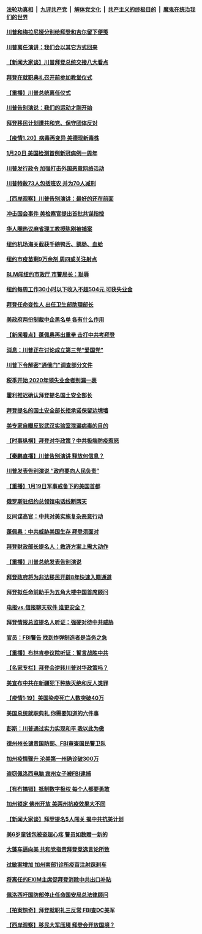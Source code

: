 

####  [法轮功真相](../../../../basic/blob/master/README.md?t=01210101) &nbsp;|&nbsp; [九评共产党](../../../../9ping.md/blob/master/README.md?t=01210101) &nbsp;|&nbsp; [解体党文化](../../../../jtdwh.md/blob/master/README.md?t=01210101)  &nbsp;|&nbsp; [共产主义的终极目的](../../../../gczydzjmd.md/blob/master/README.md?t=01210101) &nbsp;|&nbsp; [魔鬼在统治我们的世界](../../../../mgztzwmdsj.md/blob/master/README.md?t=01210101) 

#### [川普和梅拉尼娅分别给拜登和吉尔留下便笺](../pages/nsc412/n12700777.md?t=01210101) 

#### [川普离任演讲：我们会以其它方式回来](../pages/nsc412/n12700685.md?t=01210101) 

#### [【新闻大家谈】川普拜登总统交接八大看点](../pages/nsc412/n12700609.md?t=01210101) 

#### [拜登在就职典礼召开前参加教堂仪式](../pages/nsc412/n12700291.md?t=01210101) 

#### [【重播】川普总统离任仪式](../pages/nsc412/n12699391.md?t=01210101) 

#### [川普告别演说：我们的运动才刚开始](../pages/nsc412/n12700501.md?t=01210101) 

#### [拜登移民计划遭共和党、保守团体反对](../pages/nsc412/n12700196.md?t=01210101) 

#### [【疫情1.20】病毒再变异 美德现新毒株](../pages/nsc412/n12699996.md?t=01210101) 

#### [1月20日 美国检测首例新冠病例一周年](../pages/nsc412/n12700088.md?t=01210101) 

#### [川普发行政令 加强打击外国恶意网络活动](../pages/nsc412/n12699933.md?t=01210101) 

#### [川普特赦73人包括班农 并为70人减刑](../pages/nsc412/n12699915.md?t=01210101) 

#### [【西岸观察】川普告别演讲：最好的还在前面](../pages/nsc412/n12699567.md?t=01210101) 

#### [冲击国会事件 美检察官提出首批共谋指控](../pages/nsc412/n12699598.md?t=01210101) 

#### [华人圈热议麻省理工教授陈刚被捕案](../pages/nsc412/n12699417.md?t=01210101) 

#### [纽约机场海关截获千磅鸭舌、鹅肠、血蛤](../pages/nsc412/n12699424.md?t=01210101) 

#### [纽约市疫苗剩9万余剂 周四或关注射点](../pages/nsc412/n12699421.md?t=01210101) 

#### [BLM闯纽约市政厅 市警局长：耻辱](../pages/nsc412/n12699017.md?t=01210101) 

#### [纽约每周工作30小时以下收入不超504元  可获失业金](../pages/nsc412/n12699332.md?t=01210101) 

#### [拜登任命变性人 出任卫生部助理部长](../pages/nsc412/n12699330.md?t=01210101) 

#### [美政府两份制裁中企黑名单 各有什么作用](../pages/nsc412/n12694693.md?t=01210101) 

#### [【新闻看点】蓬佩奥再出重拳 击打中共考拜登](../pages/nsc412/n12699021.md?t=01210101) 

#### [消息：川普正在讨论成立第三党“爱国党”](../pages/nsc412/n12699148.md?t=01210101) 

#### [川普下令解密“通俄门”调查部分文件](../pages/nsc412/n12699129.md?t=01210101) 

#### [税季开始 2020年领失业金者别漏一表](../pages/nsc412/n12699212.md?t=01210101) 

#### [霍利推迟确认拜登提名国土安全部长](../pages/nsc412/n12699055.md?t=01210101) 

#### [拜登提名的国土安全部长拒承诺保留边境墙](../pages/nsc412/n12698836.md?t=01210101) 

#### [美专家自曝反驳武汉实验室泄漏病毒的目的](../pages/nsc412/n12698797.md?t=01210101) 

#### [【时事纵横】拜登对华政策？中共极端防疫惹怒](../pages/nsc412/n12698849.md?t=01210101) 

#### [【秦鹏直播】川普告别演讲 释放何信息？](../pages/nsc412/n12698957.md?t=01210101) 

#### [川普发表告别演说 “政府要向人民负责”](../pages/nsc412/n12698870.md?t=01210101) 

#### [【重播】1月19日军事戒备下的美国首都](../pages/nsc412/n12698843.md?t=01210101) 

#### [俄罗斯驻纽约总领馆电话线断两天](../pages/nsc412/n12698673.md?t=01210101) 

#### [反间谍高官：中共对美实施复杂恶意行动](../pages/nsc412/n12698744.md?t=01210101) 

#### [蓬佩奥：中共威胁美国生存 拜登须面对](../pages/nsc412/n12698607.md?t=01210101) 

#### [拜登财政部长提名人：救济方案上需大动作](../pages/nsc412/n12698635.md?t=01210101) 

#### [【重播】川普总统发表告别演说](../pages/nsc412/n12698685.md?t=01210101) 

#### [拜登政府将为非法移民开辟8年快速入籍通道](../pages/nsc412/n12698432.md?t=01210101) 

#### [拜登拟任命前助手为五角大楼中国首席顾问](../pages/nsc412/n12698555.md?t=01210101) 

#### [电报vs.信报聊天软件 谁更安全？](../pages/nsc412/n12697065.md?t=01210101) 

#### [拜登情报总监提名人听证：强硬对待中共威胁](../pages/nsc412/n12698407.md?t=01210101) 

#### [官员：FBI警告 找到炸弹制造者是当务之急](../pages/nsc412/n12698543.md?t=01210101) 

#### [【重播】布林肯参议院听证：誓言战胜中共](../pages/nsc412/n12698357.md?t=01210101) 

#### [【名家专栏】拜登会逆转川普对华政策吗？](../pages/nsc412/n12698138.md?t=01210101) 

#### [美宣布中共在新疆犯下种族灭绝和反人类罪](../pages/nsc412/n12698504.md?t=01210101) 

#### [【疫情1·19】美国染疫死亡人数突破40万](../pages/nsc412/n12697627.md?t=01210101) 

#### [美国总统就职典礼 你需要知道的六件事](../pages/nsc412/n12698405.md?t=01210101) 

#### [彭斯：川普通过实力实现和平 我以此为傲](../pages/nsc412/n12698340.md?t=01210101) 

#### [德州州长谴责国防部、FBI审查国民警卫队](../pages/nsc412/n12698359.md?t=01210101) 

#### [加州疫情骤升 沦美第一州确诊破300万](../pages/nsc412/n12698217.md?t=01210101) 

#### [盗窃佩洛西电脑 宾州女子被FBI逮捕](../pages/nsc412/n12698320.md?t=01210101) 

#### [【有冇搞错】抵制数字极权 每个人都要勇敢](../pages/nsc412/n12696686.md?t=01210101) 

#### [加州锁定 佛州开放 美两州抗疫效果大不同](../pages/nsc412/n12698177.md?t=01210101) 

#### [【新闻大家谈】拜登提名5人闯关 揭中共抗美计划](../pages/nsc412/n12698240.md?t=01210101) 

#### [美6岁童钱包被盗超心疼 警员如数赠一新的](../pages/nsc412/n12697580.md?t=01210101) 

#### [大蓬车逼向美 共和党指责拜登竞选言论所致](../pages/nsc412/n12698047.md?t=01210101) 

#### [过敏案增加 加州南部1诊所疫苗注射踩刹车](../pages/nsc412/n12698009.md?t=01210101) 

#### [将离任的EXIM主席促拜登消除中共出口补贴](../pages/nsc412/n12697762.md?t=01210101) 

#### [佩洛西吁国防部停止任命国安局总法律顾问](../pages/nsc412/n12697495.md?t=01210101) 

#### [【拍案惊奇】拜登就职礼三反常 FBI查DC美军](../pages/nsc412/n12697093.md?t=01210101) 

#### [【西岸观察】移民大军压境 拜登会开放国境？](../pages/nsc412/n12697249.md?t=01210101) 

